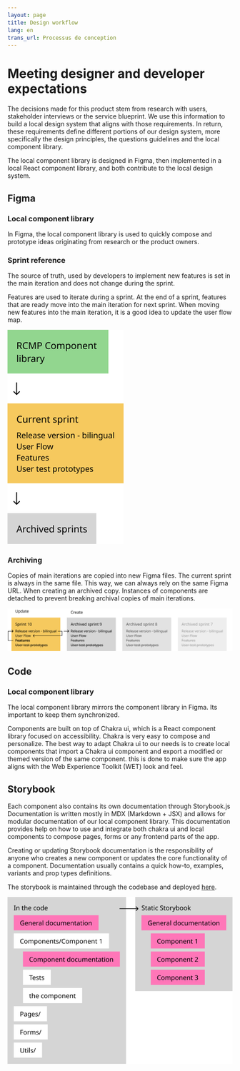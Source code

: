 ```yaml
---
layout: page
title: Design workflow
lang: en
trans_url: Processus de conception
---
```

# Meeting designer and developer expectations

The decisions made for this product stem from research with users, stakeholder interviews or the service blueprint. We use this information to build a local design system that aligns with those requirements. In return, these requirements define different portions of our design system, more specifically the design principles, the questions guidelines and the local component library.

The local component library is designed in Figma, then implemented in a local React component library, and both contribute to the local design system. 

## Figma

### Local component library

In Figma, the local component library is used to quickly compose and prototype ideas originating from research or the product owners.

### Sprint reference

The source of truth, used by developers to implement new features is set in the main iteration and does not change during the sprint. 

Features are used to iterate during a sprint. At the end of a sprint, features that are ready move into the main iteration for next sprint. When moving new features into the main iteration, it is a good idea to update the user flow map.

![Diagram showing RCMP component library file leads to the current sprint file. Current sprint file leads to archived sprint files.](/assets/img/figma-structure.png "Figma file structure schema")

### Archiving

Copies of main iterations are copied into new Figma files. The current sprint is always in the same file. This way, we can always rely on the same Figma URL. When creating an archived copy. Instances of components are detached to prevent breaking archival copies of main iterations. 

![Diagram showing the process to archive a sprint file.](/assets/img/sprint-to-sprint-process.png "Archiving main sprint file")

## Code

### Local component library

The local component library mirrors the component library in Figma. Its important to keep them synchronized. 

Components are built on top of Chakra ui, which is a React component library focused on accessibility. Chakra is very easy to compose and personalize. The best way to adapt Chakra ui to our needs is to create local components that import a Chakra ui component and export a modified or themed version of the same component. this is done to make sure the app aligns with the Web Experience Toolkit (WET) look and feel. 

## Storybook

Each component also contains its own documentation through Storybook.js Documentation is written mostly in MDX (Markdown + JSX) and allows for modular documentation of our local component library. This documentation provides help on how to use and integrate both chakra ui and local components to compose pages, forms or any frontend parts of the app.

Creating or updating Storybook documentation is the responsibility of anyone who creates a new component or updates the core functionality of a component. Documentation usually contains a quick how-to, examples, variants and prop types definitions.

The storybook is maintained through the codebase and deployed [here](https://cds-snc.github.io/report-a-cybercrime/?path=/docs/1-start--page). 

![Diagram displaying how documentation is contained in a component, alongside tests and the component files. ](/assets/img/storybook-modular-documentation.png "Storybook modular documentation")